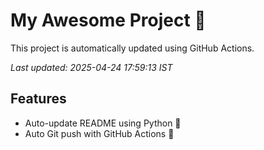 # My Awesome Project 🚀

This project is automatically updated using GitHub Actions.

_Last updated: 2025-04-24 17:59:13 IST_

## Features
- Auto-update README using Python 🐍
- Auto Git push with GitHub Actions 🤖
